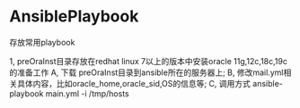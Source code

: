 # AnsiblePlaybook
存放常用playbook

1, preOraInst目录存放在redhat linux 7以上的版本中安装oracle 11g,12c,18c,19c的准备工作
  A, 下载 preOraInst目录到ansible所在的服务器上;
  B, 修改mail.yml相关具体内容，比如oracle_home,oracle_sid,OS的信息等;
  C, 调用方式   ansible-playbook main.yml  -i /tmp/hosts
